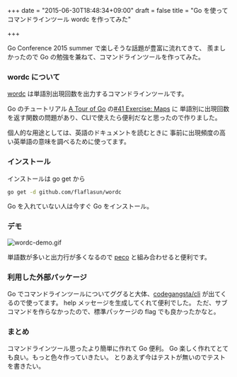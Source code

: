 +++
date = "2015-06-30T18:48:34+09:00"
draft = false
title = "Go を使ってコマンドラインツール wordc を作ってみた"

+++

Go Conference 2015 summer で楽しそうな話題が豊富に流れてきて、
羨ましかったので Go の勉強を兼ねて、コマンドラインツールを作ってみた。

### wordc について

[wordc](https://github.com/flaflasun/wordc) は単語別出現回数を出力するコマンドラインツールです。

Go のチュートリアル [A Tour of Go](https://go-tour-jp.appspot.com/#1) の[#41 Exercise: Maps](https://go-tour-jp.appspot.com/#41) に
単語別に出現回数を返す関数の問題があり、CLIで使えたら便利だなと思ったので作りました。

個人的な用途としては、英語のドキュメントを読むときに
事前に出現頻度の高い英単語の意味を調べるために使ってます。

### インストール

インストールは go get から

```bash
go get -d github.com/flaflasun/wordc
```

Go を入れていない人は今すぐ Go をインストール。

### デモ

![wordc-demo.gif](http://g.recordit.co/z2f4AFAs91.gif)

単語数が多いと出力行が多くなるので [peco](https://github.com/peco/peco) と組み合わせると便利です。

### 利用した外部パッケージ

Go でコマンドラインツールについてググると大体、[codegangsta/cli](https://github.com/codegangsta/cli) が出てくるので使ってます。
help メッセージを生成してくれて便利でした。
ただ、サブコマンドを作らなかったので、標準パッケージの flag でも良かったかなと。

### まとめ

コマンドラインツール思ったより簡単に作れて Go 便利。
Go 楽しく作れてとても良い。もっと色々作っていきたい。
とりあえず今はテストが無いのでテストを書きたい。
